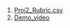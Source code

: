 1. [Proj2_Rubric.csv](https://github.com/Shubh-Nisar/Recipe_Recommender/blob/master/Docs/Proj2_Rubric.csv)
2. [Demo_video](https://github.com/Shubh-Nisar/Recipe_Recommender/assets/65588226/bd0d04ef-6dba-4a6b-a989-1592bde95400)
